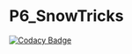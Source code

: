 # P6_SnowTricks
[![Codacy Badge](https://api.codacy.com/project/badge/Grade/b7b8e381fcbd46c9bca29103a7d44610)](https://app.codacy.com/gh/Toka69/P6_SnowTricks?utm_source=github.com&utm_medium=referral&utm_content=Toka69/P6_SnowTricks&utm_campaign=Badge_Grade_Settings)
